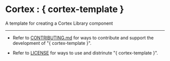 # Cortex : { cortex-template }
A template for creating a Cortex Library component

---

- Refer to [CONTRIBUTING.md](./CONTRIBUTING.md) for ways to contribute and support the development of "{ cortex-template }".

- Refer to [LICENSE](./LICENSE) for ways to use and distrinute "{ cortex-template }".
